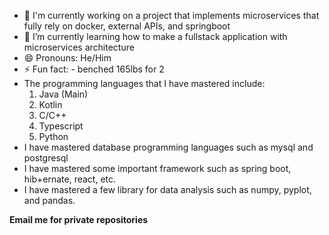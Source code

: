 - 🔭 I'm currently working on a project that implements microservices that fully rely on docker, external APIs, and springboot
- 🌱 I’m currently learning how to make a fullstack application with microservices architecture
- 😄 Pronouns: He/Him
- ⚡ Fun fact: - benched 165lbs for 2
- The programming languages ​​that I have mastered include:
    1. Java (Main)
    2. Kotlin
    3. C/C++
    4. Typescript
    5. Python
- I have mastered database programming languages ​​such as mysql and postgresql
- I have mastered some important framework such as spring boot, hib+ernate, react, etc.
- I have mastered a few library for data analysis such as numpy, pyplot, and pandas.


**Email me for private repositories**
